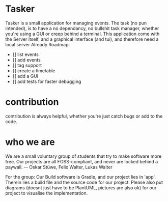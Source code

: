 # Tasker
Tasker is a small application for managing events.
The task (no pun intended), is to have a no dependancy, no bullshit task manager, whether you're using a GUI or creep behind a terminal.
This application come with the Server itself, and a graphical interface (and tui), and therefore need a local server Already
Roadmap:
- [] list events
- [] add events
- [] tag support
- [] create a timetable
- [] add a GUI
- [] add tests for faster debugging


 # contribution
 contribution is always helpful, whether you're just catch bugs or add to the code.

# who we are
We are a small voluntary group of students that try to make software more free. Our projects are all FOSS-compliant, and never are locked behind a paywall.
-- Oskar Stüwe, Felix Walter, Lukas Walter

For the group:
Our Build software is Gradle, and our project lies in 'app'. Therein lies a build file and the source code for our project. Please also put diagrams (doesnt just have to be PlantUML, pictures are also ok) for our project to visualise the implementation.
